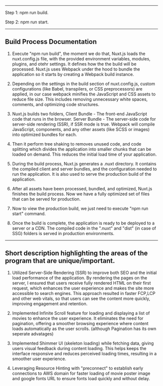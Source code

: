 -----------------------------------------------------------------------------------

Step 1: npm run build.

Step 2: npm run start.

------------------------------------------------------------------------------------
Build Process Documentation
------------------------------------------------------------------------------------
1. Execute "npm run build", the moment we do that, Nuxt.js loads the nuxt.config.js file, with the provided environment variables, modules, plugins, and otehr settings. It defines how the the build will be processed. Nuxt.js uses Webpack under the hood to bundle the application so it starts by creating a Webpack build instance.

2. Depending on the settings in the build section of nuxt.config.js, custom configurations (like Babel, transpilers, or CSS preprocessors) are applied, in our case webpack minifies the JavaScript and CSS assets to reduce file size. This includes removing unnecessary white spaces, comments, and optimizing code structures.

3. Nuxt.js builds two folders,
Client Bundle - The front-end JavaScript code that runs in the browser.
Server Bundle - The server-side code for server-side rendering (SSR), if SSR mode is true.
Webpack will compile JavaScript, components, and any other assets (like SCSS or images) into optimized bundles for each.

4. Then it perform tree shaking to removes unused code, and code splitting which divides the application into smaller chunks that can be loaded on demand. This reduces the initial load time of your application.

5. During the build process, Nuxt.js generates a .nuxt directory. It contains the compiled client and server bundles, and the configuration needed to run the application. It is also used to serve the production build of the application.

6. After all assets have been processed, bundled, and optimized, Nuxt.js finishes the build process. Now we have a fully optimized set of files that can be served for production.

7. Now to view the production build, we just need to execute "npm run start" command.

8. Once the build is complete, the application is ready to be deployed to a server or a CDN. The compiled code in the ".nuxt" and "dist" (in case of SSG) folders is served in production environments.

----------------------------------------------------------------------------------
Short description highlighting the areas of the program that are unique/important.
----------------------------------------------------------------------------------
1. Utilized Server-Side Rendering (SSR) to improve both SEO and the initial load performance of the application. By rendering the pages on the server, I ensured that users receive fully rendered HTML on their first request, which enhances the user experience and makes the site more accessible to search engines. This approach resulted in faster FCP,LCP and other web vitals, so that users can see the content more quickly, improving engagement and retention.

2. Implemented Infinite Scroll feature for loading and displaying a list of movies to enhance the user experience. It eliminates the need for pagination, offering a smoother browsing experience where content loads automatically as the user scrolls. (although Pagination has its own seperate advatages)

3. Implemented Shimmer UI (skeleton loading) while fetching data, giving users visual feedback during content loading. This helps keeps the interface responsive and reduces perceived loading times, resulting in a smoother user experience.

4. Leveraging Resource Hinting with "preconnect" to establish early connections to AWS domain for faster loading of movie poster image and google fonts URL to ensure fonts load quickly and without delay.
